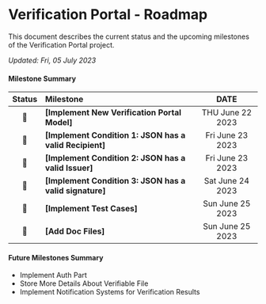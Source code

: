 # Verification Portal - Roadmap

This document describes the current status and the upcoming milestones of the Verification Portal project.

*Updated: Fri, 05 July 2023*

#### Milestone Summary

| Status | Milestone | DATE |
| :---: | :--- | :---: |
| 🚀 | **[Implement New Verification Portal Model]** | THU June 22 2023 |
| 🚀 | **[Implement Condition 1: JSON has a valid Recipient]** | Fri June 23 2023 |
| 🚀 | **[Implement Condition 2: JSON has a valid Issuer]** | Fri June 23 2023 |
| 🚀 | **[Implement Condition 3: JSON has a valid signature]** | Sat June 24 2023 |
| 🚀 | **[Implement Test Cases]** | Sun June 25 2023 |
| 🚀 | **[Add Doc Files]** | Sun June 25 2023 |

#### Future Milestones Summary

- Implement Auth Part
- Store More Details About Verifiable File
- Implement Notification Systems for Verification Results
